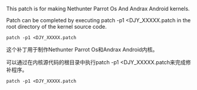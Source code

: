 This patch is for making Nethunter Parrot Os And Andrax Android kernels.

Patch can be completed by executing patch -p1 <DJY_XXXXX.patch in the root directory of the kernel source code.

``
patch -p1 <DJY_XXXXX.patch
``


这个补丁用于制作Nethunter Parrot Os和Andrax Android内核。

可以通过在内核源代码的根目录中执行patch -p1 <DJY_XXXXX.patch来完成修补程序。



``
patch -p1 <DJY_XXXXX.patch
``